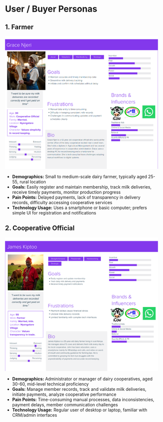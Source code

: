 # User / Buyer Personas

## 1. Farmer

![Farmer Persona](./images/Grace.png)

- **Demographics:** Small to medium-scale dairy farmer, typically aged 25-55, rural location  
- **Goals:** Easily register and maintain membership, track milk deliveries, receive timely payments, monitor production progress  
- **Pain Points:** Delayed payments, lack of transparency in delivery records, difficulty accessing cooperative services  
- **Technology Usage:** Uses a smartphone or basic computer; prefers simple UI for registration and notifications  

## 2. Cooperative Official
![Farmer Persona](./images/James.png)
- **Demographics:** Administrator or manager of dairy cooperatives, aged 30-60, mid-level technical proficiency  
- **Goals:** Manage member records, track and validate milk deliveries, initiate payments, analyze cooperative performance  
- **Pain Points:** Time-consuming manual processes, data inconsistencies, payment delays, member communication challenges  
- **Technology Usage:** Regular user of desktop or laptop, familiar with CRM/admin interfaces  
